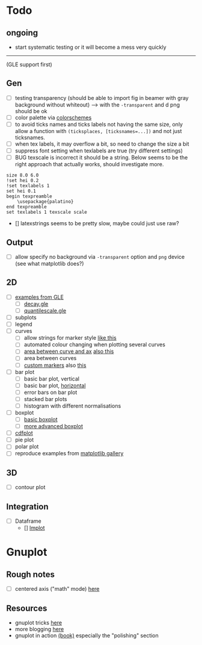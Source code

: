 # Todo

## ongoing

* start systematic testing or it will become a mess very quickly

--------

(GLE support first)

## Gen

* [ ] testing transparency (should be able to import fig in beamer with gray background without whiteout) --> with the `-transparent` and d png should be ok
* [ ] color palette via [colorschemes](https://github.com/JuliaGraphics/ColorSchemes.jl)
* [ ] to avoid ticks names and ticks labels not having the same size, only allow a function with `(ticksplaces, [ticksnames=...])` and not just ticksnames.
* [ ] when tex labels, it may overflow a bit, so need to change the size a bit
* [ ] suppress font setting when texlabels are true (try different settings)
* [ ] BUG texscale is incorrect it should be a string. Below seems to be the right approach that actually works, should investigate more.

```
size 8.0 6.0
!set hei 0.2
!set texlabels 1
set hei 0.1
begin texpreamble
    \usepackage{palatino}
end texpreamble
set texlabels 1 texscale scale
```

* [] latexstrings seems to be pretty slow, maybe could just use raw?

## Output

* [ ] allow specify no background via `-transparent` option and `png` device (see what matplotlib does?)

## 2D

* [ ] [examples from GLE](http://glx.sourceforge.net/examples/2dplots/index.html)
    * [ ] [decay.gle](http://glx.sourceforge.net/examples/2dplots/decay.html)
    * [ ] [quantilescale.gle](http://glx.sourceforge.net/examples/2dplots/quantilescale.html)
* [ ] subplots
* [ ] legend
* [ ] curves
    * [ ] allow strings for marker style [like this](https://matplotlib.org/examples/lines_bars_and_markers/line_styles_reference.html)
    * [ ] automated colour changing when plotting several curves
    * [ ] [area between curve and ax](https://matplotlib.org/examples/lines_bars_and_markers/fill_demo.html) [also this](https://matplotlib.org/examples/lines_bars_and_markers/fill_demo_features.html)
    * [ ] area between curves
    * [ ] [custom markers](https://matplotlib.org/examples/lines_bars_and_markers/line_demo_dash_control.html) also [this](https://matplotlib.org/examples/lines_bars_and_markers/linestyles.html)
* [ ] bar plot
    * [ ] basic bar plot, vertical
    * [ ] basic bar plot, [horizontal](https://matplotlib.org/examples/lines_bars_and_markers/barh_demo.html)
    * [ ] error bars on bar plot
    * [ ] stacked bar plots
    * [ ] histogram with different normalisations
* [ ] boxplot
    * [ ] [basic boxplot](https://matplotlib.org/examples/statistics/boxplot_color_demo.html)
    * [ ] [more advanced boxplot](https://matplotlib.org/examples/statistics/boxplot_demo.html)
* [ ] [cdfplot](https://matplotlib.org/examples/statistics/histogram_demo_cumulative.html)
* [ ] pie plot
* [ ] polar plot
* [ ] reproduce examples from [matplotlib gallery](https://matplotlib.org/gallery.html)

## 3D

* [ ] contour plot

## Integration

* [ ] Dataframe
    * [] [lmplot](https://seaborn.pydata.org/examples/anscombes_quartet.html)


# Gnuplot

## Rough notes

* [ ] centered axis ("math" mode) [here](https://stackoverflow.com/questions/12749661/how-to-move-axes-to-center-of-chart)

## Resources

* gnuplot tricks [here](http://gnuplot-tricks.blogspot.com/)
* more blogging [here](http://gnuplot-surprising.blogspot.com/)
* gnuplot in action [(book)](http://www-bs2.informatik.uni-tuebingen.de/services/nilse/books/GnuplotinAction.pdf) especially the "polishing" section
